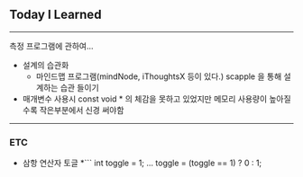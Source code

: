 ## Today I Learned

---

측정 프로그램에 관하여...

* 설계의 습관화
  - 마인드맵 프로그램(mindNode, iThoughtsX 등이 있다.) scapple 을 통해 설계하는 습관 들이기
* 매개변수 사용시 const void * 의 체감을 못하고 있었지만 메모리 사용량이 높아질수록 작은부분에서 신경 써야함

---
### ETC

* 삼항 연산자 토글 
  *``` int toggle = 1; … toggle = (toggle == 1) ? 0 : 1;
